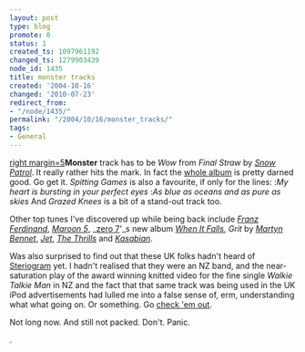 ```yaml
---
layout: post
type: blog
promote: 0
status: 1
created_ts: 1097961192
changed_ts: 1279903439
node_id: 1435
title: monster tracks
created: '2004-10-16'
changed: '2010-07-23'
redirect_from:
- "/node/1435/"
permalink: "/2004/10/16/monster_tracks/"
tags:
- General
---
```

[right margin=5](image:1434)__Monster__ track has to be _Wow_ from _Final Straw_ by _[Snow Patrol](http://www.snowpatrol.net/)_.  It really rather hits the mark.  In fact the [whole album](http://www.amazon.co.uk/exec/obidos/ASIN/B0001BH15K/202-6537669-9498213) is pretty darned good.  Go get it.  _Spitting Games_ is also a favourite, if only for the lines:
:_My heart is bursting in your perfect eyes_
:_As blue as oceans and as pure as skies_
And _Grazed Knees_ is a bit of a stand-out track too.

<!--break-->

Other top tunes I've discovered up while being back include _[Franz Ferdinand](http://www.franzferdinand.co.uk/)_, _[Maroon 5](http://www.bbc.co.uk/cgi-perl/music/muze/index.pl?site=music&action=list_album&album_id=714402)_, _[zero 7](http://www.zero7.co.uk/)'_s new album _[When It Falls](http://www.bbc.co.uk/cgi-perl/music/muze/index.pl?site=music&action=list_album&album_id=157872)_, _Grit_ by _[Martyn Bennet](http://realworldrecords.com/grit/)_, _[Jet](http://www.bbc.co.uk/cgi-perl/music/muze/index.pl?site=music&action=list_album&album_id=718483)_, _[The Thrills](http://www.bbc.co.uk/music/profiles/thrills.shtml)_ and _[Kasabian](http://www.kasabian.co.uk/)_.

Was also surprised to find out that these UK folks hadn't heard of [Steriogram](http://www.steriogram.com/) yet.  I hadn't realised that they were an NZ band, and the near-saturation play of the award winning knitted video for the fine single _Walkie Talkie Man_ in NZ and the fact that that same track was being used in the UK iPod advertisements had lulled me into a false sense of, erm, understanding what what going on.  Or something.  Go [check 'em out](http://www.steriogram.com/).

Not long now.  And still not packed.  Don't. Panic.


.
